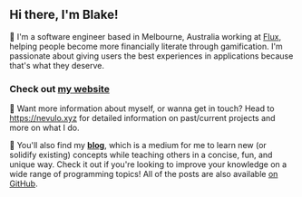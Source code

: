 ## Hi there, I'm Blake!

👋 I'm a software engineer based in Melbourne, Australia working at [Flux](https://joinflux.com), helping people become more financially literate through gamification. I'm passionate about giving users the best experiences in applications because that's what they deserve.

### Check out [my website](https://nevulo.xyz)
📧 Want more information about myself, or wanna get in touch? Head to https://nevulo.xyz for detailed information on past/current projects and more on what I do.

📖 You'll also find my **[blog](https://nevulo.xyz/blog)**, which is a medium for me to learn new (or solidify existing) concepts while teaching others in a concise, fun, and unique way. Check it out if you're looking to improve your knowledge on a wide range of programming topics! All of the posts are also available [on GitHub](https://github.com/Nevvulo/blog).


